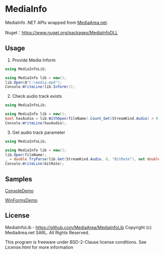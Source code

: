# MediaInfo

MediaInfo .NET APIs wrapped from [MediaArea.net](https://mediaarea.net/en/MediaInfo/Download/Windows).

Nuget：https://www.nuget.org/packages/MediaInfoDLL

## Usage

1. Provide Media Inform

```c#
using MediaInfoLib;

using MediaInfo lib = new();
lib.Open(@"C:\media.mp4");
Console.WriteLine(lib.Inform());
```

2. Check audio track exists

```C#
using MediaInfoLib;

using MediaInfo lib = new();
bool hasAudio = lib.WithOpen(fileName).Count_Get(StreamKind.Audio) > 0;
Console.WriteLine(hasAudio);
```

3. Get audio track parameter

```C#
using MediaInfoLib;

using MediaInfo lib = new();
lib.Open(fileName);
_ = double.TryParse(lib.Get(StreamKind.Audio, 0, "BitRate"), out double bitRate);
Console.WriteLine(bitRate);
```

## Samples

[ConsoleDemo](https://github.com/lemutec/MediaInfoNet/tree/main/demo/ConsoleDemo)

[WinFormsDemo](https://github.com/lemutec/MediaInfoNet/tree/main/demo/WinFormsDemo)

## License

MediaInfoLib - https://github.com/MediaArea/MediaInfoLib
Copyright (c) MediaArea.net SARL. All Rights Reserved.

This program is freeware under BSD-2-Clause license conditions.
See License.html for more information
